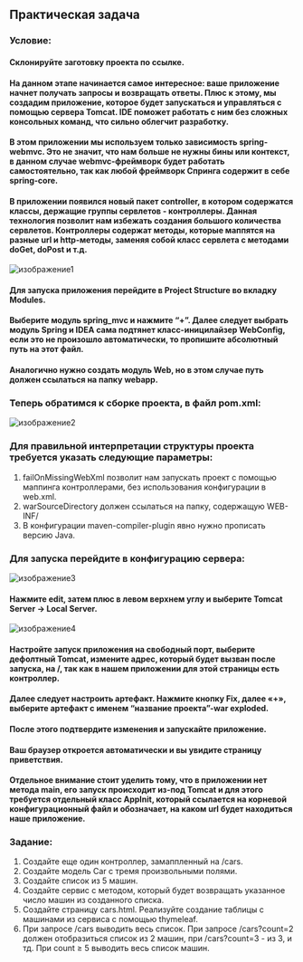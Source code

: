 ## Практическая задача
### Условие:
#### Склонируйте заготовку проекта по ссылке.
#### На данном этапе начинается самое интересное: ваше приложение начнет получать запросы и возвращать ответы. Плюс к этому, мы создадим приложение, которое будет запускаться и управляться с помощью сервера Tomcat. IDE поможет работать с ним без сложных консольных команд, что сильно облегчит разработку.
#### В этом приложении мы используем только зависимость spring-webmvc. Это не значит, что нам больше не нужны бины или контекст, в данном случае webmvc-фреймворк будет работать самостоятельно, так как любой фреймворк Спринга содержит в себе spring-core.
#### В приложении появился новый пакет controller, в котором содержатся классы, держащие группы сервлетов - контроллеры. Данная технология позволит нам избежать создания большого количества сервлетов. Контроллеры содержат методы, которые маппятся на разные url и http-методы, заменяя собой класс сервлета с методами doGet, doPost и т.д.
![изображение1](https://lh6.googleusercontent.com/V0zHFfJUyF5SQXFwhSYqJhvFycC9unMxUg3ca233LFTeBO9wKsT-2nNGWyIfhUhckqiQZS0IF2xwL1DY7F2B9kQMG1qqNRhCva2KtVp9-XZ-NoZiBPjEp1fO_sM1v3Db78nv_44T)

#### Для запуска приложения перейдите в Project Structure во вкладку Modules.
#### Выберите модуль spring_mvc и нажмите “+”. Далее следует выбрать модуль Spring и IDEA сама подтянет класс-иницилайзер WebConfig, если это не произошло автоматически, то пропишите абсолютный путь на этот файл.
#### Аналогично нужно создать модуль Web, но в этом случае путь должен ссылаться на папку webapp.

### Теперь обратимся к сборке проекта, в файл pom.xml:
![изображение2](https://sun9-55.userapi.com/c857124/v857124447/f0d41/ACNc4bfWMvA.jpg)

### Для правильной интерпретации структуры проекта требуется указать следующие параметры:
1) failOnMissingWebXml позволит нам запускать проект с помощью маппинга контроллерами, без использования конфигурации в web.xml.
2) warSourceDirectory должен ссылаться на папку, содержащую WEB-INF/
3) В конфигурации maven-compiler-plugin явно нужно прописать версию Java.
### Для запуска перейдите в конфигурацию сервера:
![изображение3](https://lh5.googleusercontent.com/QCbN9RnuFYJoLdEg-rkrg_fph9mg7LC1mVJGKhmk3rcDVuk1OLjLIqt3JvI_Q823uoUC99y34x0cv0T_rfcfgKoy_u8K3tiCNCZLF-s6XDlj9L7oQkCFJZBX0PoFtFReRQUs_c_s)

#### Нажмите edit, затем плюс в левом верхнем углу и выберите Tomcat Server -> Local Server.
![изображение4](https://lh5.googleusercontent.com/WIXIb9-WpoQnNYamC0mFTLFg2BhuOIWO3UV4x5FwZVU2YAGg2fYldatFERakFI89bhkpIVpw-UA1TeX4OfXo6mhwRobfm3z20D_gxW1yabksOY-R0umL2AzSkU2WGZ0WkDOjc76t)

#### Настройте запуск приложения на свободный порт, выберите дефолтный Tomcat, измените адрес, который будет вызван после запуска, на /, так как в нашем приложении для этой страницы есть контроллер.
#### Далее следует настроить артефакт. Нажмите кнопку Fix, далее «+», выберите артефакт с именем “название проекта”-war exploded.
#### После этого подтвердите изменения и запускайте приложение.
#### Ваш браузер откроется автоматически и вы увидите страницу приветствия.

#### Отдельное внимание стоит уделить тому, что в приложении нет метода main, его запуск происходит из-под Tomcat и для этого требуется отдельный класс AppInit, который ссылается на корневой конфигурационный файл и обозначает, на каком url будет находиться наше приложение.

### Задание:
1. Создайте еще один контроллер, замаппленный на /cars.
2. Создайте модель Car с тремя произвольными полями.
3. Создайте список из 5 машин.
4. Создайте сервис с методом, который будет возвращать указанное число машин из созданного списка.
5. Создайте страницу cars.html. Реализуйте создание таблицы с машинами из сервиса с помощью thymeleaf.
6. При запросе /cars выводить весь список. При запросе /cars?count=2 должен отобразиться список из 2 машин,
   при /cars?count=3 - из 3, и тд. При count ≥ 5 выводить весь список машин.